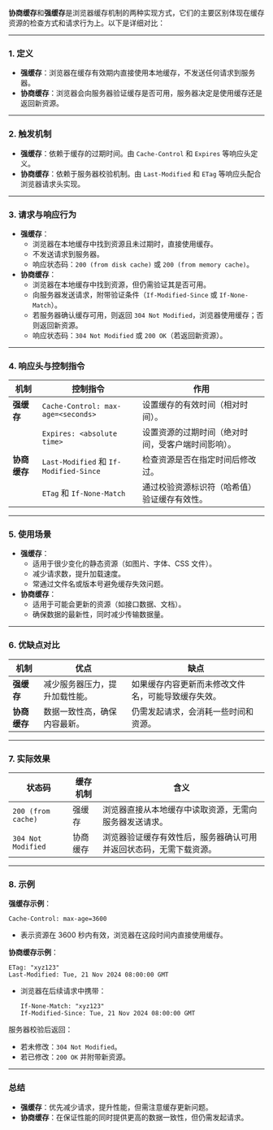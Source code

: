 **协商缓存**和**强缓存**是浏览器缓存机制的两种实现方式，它们的主要区别体现在缓存资源的检查方式和请求行为上。以下是详细对比：

------

### **1. 定义**

- **强缓存**：浏览器在缓存有效期内直接使用本地缓存，不发送任何请求到服务器。
- **协商缓存**：浏览器会向服务器验证缓存是否可用，服务器决定是使用缓存还是返回新资源。

------

### **2. 触发机制**

- **强缓存**：依赖于缓存的过期时间。由 `Cache-Control` 和 `Expires` 等响应头定义。
- **协商缓存**：依赖于服务器校验机制。由 `Last-Modified` 和 `ETag` 等响应头配合浏览器请求头实现。

------

### **3. 请求与响应行为**

- **强缓存**：
  - 浏览器在本地缓存中找到资源且未过期时，直接使用缓存。
  - 不发送请求到服务器。
  - 响应状态码：`200 (from disk cache)` 或 `200 (from memory cache)`。
- **协商缓存**：
  - 浏览器在本地缓存中找到资源，但仍需验证其是否可用。
  - 向服务器发送请求，附带验证条件（`If-Modified-Since` 或 `If-None-Match`）。
  - 若服务器确认缓存可用，则返回 `304 Not Modified`，浏览器使用缓存；否则返回新资源。
  - 响应状态码：`304 Not Modified` 或 `200 OK`（若返回新资源）。

------

### **4. 响应头与控制指令**

| **机制**     | **控制指令**                           | **作用**                                           |
| ------------ | -------------------------------------- | -------------------------------------------------- |
| **强缓存**   | `Cache-Control: max-age=<seconds>`     | 设置缓存的有效时间（相对时间）。                   |
|              | `Expires: <absolute time>`             | 设置资源的过期时间（绝对时间，受客户端时间影响）。 |
| **协商缓存** | `Last-Modified` 和 `If-Modified-Since` | 检查资源是否在指定时间后修改过。                   |
|              | `ETag` 和 `If-None-Match`              | 通过校验资源标识符（哈希值）验证缓存有效性。       |

------

### **5. 使用场景**

- **强缓存**：
  - 适用于很少变化的静态资源（如图片、字体、CSS 文件）。
  - 减少请求数，提升加载速度。
  - 常通过文件名或版本号避免缓存失效问题。
- **协商缓存**：
  - 适用于可能会更新的资源（如接口数据、文档）。
  - 确保数据的最新性，同时减少传输数据量。

------

### **6. 优缺点对比**

| **机制**     | **优点**                       | **缺点**                                           |
| ------------ | ------------------------------ | -------------------------------------------------- |
| **强缓存**   | 减少服务器压力，提升加载性能。 | 如果缓存内容更新而未修改文件名，可能导致缓存失效。 |
| **协商缓存** | 数据一致性高，确保内容最新。   | 仍需发起请求，会消耗一些时间和资源。               |

------

### **7. 实际效果**

| **状态码**         | **缓存机制** | **含义**                                                     |
| ------------------ | ------------ | ------------------------------------------------------------ |
| `200 (from cache)` | 强缓存       | 浏览器直接从本地缓存中读取资源，无需向服务器发送请求。       |
| `304 Not Modified` | 协商缓存     | 浏览器验证缓存有效性后，服务器确认可用并返回状态码，无需下载资源。 |

------

### **8. 示例**

**强缓存示例**：

```http
Cache-Control: max-age=3600
```

- 表示资源在 3600 秒内有效，浏览器在这段时间内直接使用缓存。

**协商缓存示例**：

```http
ETag: "xyz123"
Last-Modified: Tue, 21 Nov 2024 08:00:00 GMT
```

- 浏览器在后续请求中携带： 

  ```http
  If-None-Match: "xyz123"
  If-Modified-Since: Tue, 21 Nov 2024 08:00:00 GMT
  ```

服务器校验后返回：

- 若未修改：`304 Not Modified`。
- 若已修改：`200 OK` 并附带新资源。

------

### **总结**

- **强缓存**：优先减少请求，提升性能，但需注意缓存更新问题。
- **协商缓存**：在保证性能的同时提供更高的数据一致性，但仍需发起请求。